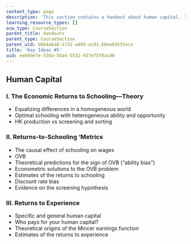 ```yaml
---
content_type: page
description: 'This section contains a handout about human capital. '
learning_resource_types: []
ocw_type: CourseSection
parent_title: Handouts
parent_type: CourseSection
parent_uid: b6b4a6a8-1731-a469-ac01-bbee69555ece
title: 'Key Ideas #5'
uid: ee699e7e-53da-5ba4-5532-437ef5f8ac00
---
```


Human Capital
-------------

### I. The Economic Returns to Schooling—Theory

*   Equalizing differences in a homogeneous world
*   Optimal schooling with heterogeneous ability and opportunity
*   HK production vs screening and sorting

### II. Returns-to-Schooling ‘Metrics

*   The causal effect of schooling on wages
*   OVB
*   Theoretical predictions for the sign of OVB (“ability bias”)
*   Econometric solutions to the OVB problem
*   Estimates of the returns to schooling
*   Discount rate bias
*   Evidence on the screening hypothesis

### III. Returns to Experience

*   Specific and general human capital
*   Who pays for your human capital?
*   Theoretical origins of the Mincer earnings function
*   Estimates of the returns to experience